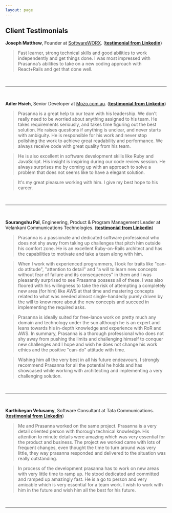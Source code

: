```yaml
---
layout: page
---
```


## Client Testimonials

__Joseph Matthew__, Founder at [SoftwareWORX](https://www.softwareworx.com/). ([__testimonial from Linkedin__](https://in.linkedin.com/in/prasanna-natarajan-278b4b55))

> Fast learner, strong technical skills and good abilities to work independently and get things done. I was most impressed with Prasanna’s abilities to take on a new coding approach with React+Rails and get that done well.


<br>

---

<br>


__Adler Hsieh__, Senior Developer at [Mozo.com.au](https://mozo.com.au/). ([__testimonial from Linkedin__](https://in.linkedin.com/in/prasanna-natarajan-278b4b55))

> Prasanna is a great help to our team with his leadership. We don't really need to be worried about anything assigned to his team. He takes requirements seriously, and takes time figuring out the best solution. He raises questions if anything is unclear, and never starts with ambiguity. He is responsible for his work and never stop polishing the work to achieve great readability and performance. We always receive code with great quality from his team.

> He is also excellent in software development skills like Ruby and JavaScript. His insight is inspiring during our code review session. He always surprises me by coming up with an approach to solve a problem that does not seems like to have a elegant solution.

> It's my great pleasure working with him. I give my best hope to his career.


<br>

---

<br>


__Sourangshu Pal__, Engineering, Product & Program Management Leader at Velankani Communications Technologies. ([__testimonial from Linkedin__](https://in.linkedin.com/in/prasanna-natarajan-278b4b55))

> Prasanna is a passionate and dedicated software professional who does not shy away from taking up challenges that pitch him outside his comfort zone. He is an excellent Ruby-on-Rails architect and has the capabilities to motivate and take a team along with him.

> When I work with experienced programmers, I look for traits like "can-do attitude", "attention to detail" and "a will to learn new concepts without fear of failure and its consequences" in them and I was pleasantly surprised to see Prasanna possess all of these. I was also floored with his willingness to take the risk of attempting a completely new area (for him) like AWS at that time and mastering concepts related to what was needed almost single-handedly purely driven by the will to know more about the new concepts and succeed in implementing the required asks.

> Prasanna is ideally suited for free-lance work on pretty much any domain and technology under the sun although he is an expert and leans towards his in-depth knowledge and experience with RoR and AWS. In summary, Prasanna is a thorough professional who does not shy away from pushing the limits and challenging himself to conquer new challenges and I hope and wish he does not change his work ethics and the positive "can-do" attitude with time.

> Wishing him all the very best in all his future endeavours, I strongly recommend Prasanna for all the potential he holds and has showcased while working with architecting and implementing a very challenging solution.


<br>

---

<br>


__Karthikeyan Velusamy__, Software Consultant at Tata Communications. ([__testimonial from Linkedin__](https://in.linkedin.com/in/prasanna-natarajan-278b4b55))

> Me and Prasanna worked on the same project. Prasanna is a very detail oriented person with thorough technical knowledge. His attention to minute details were amazing which was very essential for the product and business. The project we worked came with lots of frequent changes, even thought the time to turn around was very little, they way prasanna responded and delivered to the situation was really outstanding.

> In process of the development prasanna has to work on new areas with very little time to ramp up. He stood dedicated and committed and ramped up amazingly fast. He is a go to person and very amicable which is very essential for a team work. I wish to work with him in the future and wish him all the best for his future.

<br>

---

<br>
